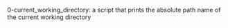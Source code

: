 0-current_working_directory:  a script that prints the absolute path name of the current working directory

